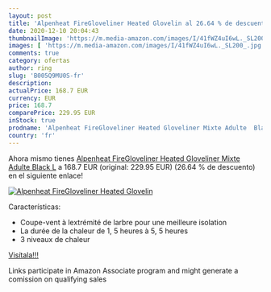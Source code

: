 ```yaml
---
layout: post
title: 'Alpenheat FireGloveliner Heated Glovelin al 26.64 % de descuento'
date: 2020-12-10 20:04:43
thumbnailImage: 'https://m.media-amazon.com/images/I/41fWZ4uI6wL._SL200_.jpg'
images: [ 'https://m.media-amazon.com/images/I/41fWZ4uI6wL._SL200_.jpg' ]
comments: true
category: ofertas
author: ring
slug: 'B005Q9MU0S-fr'
description:
actualPrice: 168.7 EUR
currency: EUR
price: 168.7
comparePrice: 229.95 EUR
inStock: true
prodname: 'Alpenheat FireGloveliner Heated Gloveliner Mixte Adulte  Black  L'
country: 'fr'
---
```


Ahora mismo tienes [Alpenheat FireGloveliner Heated Gloveliner Mixte Adulte  Black  L](https://www.amazon.fr/dp/B005Q9MU0S/?tag=tolees0d-21) a 168.7 EUR (original: 229.95 EUR) (26.64 %  de descuento) en el siguiente enlace!

[![Alpenheat FireGloveliner Heated Glovelin](https://m.media-amazon.com/images/I/41fWZ4uI6wL._SL200_.jpg)](https://www.amazon.fr/dp/B005Q9MU0S/?tag=tolees0d-21)

Características:

- Coupe-vent à lextrémité de larbre pour une meilleure isolation
- La durée de la chaleur de 1, 5 heures à 5, 5 heures
- 3 niveaux de chaleur

[Visítala!!!](https://www.amazon.fr/dp/B005Q9MU0S/?tag=tolees0d-21)

Links participate in Amazon Associate program and might generate a comission on qualifying sales
